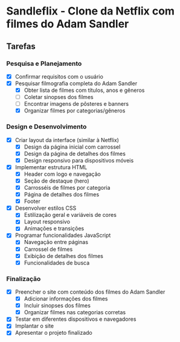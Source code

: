 # Sandleflix - Clone da Netflix com filmes do Adam Sandler

## Tarefas

### Pesquisa e Planejamento
- [x] Confirmar requisitos com o usuário
- [x] Pesquisar filmografia completa do Adam Sandler
  - [x] Obter lista de filmes com títulos, anos e gêneros
  - [ ] Coletar sinopses dos filmes
  - [ ] Encontrar imagens de pôsteres e banners
  - [x] Organizar filmes por categorias/gêneros

### Design e Desenvolvimento
- [x] Criar layout da interface (similar à Netflix)
  - [x] Design da página inicial com carrossel
  - [x] Design da página de detalhes dos filmes
  - [x] Design responsivo para dispositivos móveis
- [x] Implementar estrutura HTML
  - [x] Header com logo e navegação
  - [x] Seção de destaque (hero)
  - [x] Carrosséis de filmes por categoria
  - [x] Página de detalhes dos filmes
  - [x] Footer
- [x] Desenvolver estilos CSS
  - [x] Estilização geral e variáveis de cores
  - [x] Layout responsivo
  - [x] Animações e transições
- [x] Programar funcionalidades JavaScript
  - [x] Navegação entre páginas
  - [x] Carrossel de filmes
  - [x] Exibição de detalhes dos filmes
  - [x] Funcionalidades de busca

### Finalização
- [x] Preencher o site com conteúdo dos filmes do Adam Sandler
  - [x] Adicionar informações dos filmes
  - [x] Incluir sinopses dos filmes
  - [x] Organizar filmes nas categorias corretas
- [x] Testar em diferentes dispositivos e navegadores
- [x] Implantar o site
- [x] Apresentar o projeto finalizado
